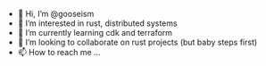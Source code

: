 - 👋 Hi, I’m @gooseism
- 👀 I’m interested in rust, distributed systems
- 🌱 I’m currently learning cdk and terraform
- 💞️ I’m looking to collaborate on rust projects (but baby steps first)
- 📫 How to reach me ...

<!---
gooseism/gooseism is a ✨ special ✨ repository because its `README.md` (this file) appears on your GitHub profile.
You can click the Preview link to take a look at your changes.
--->
